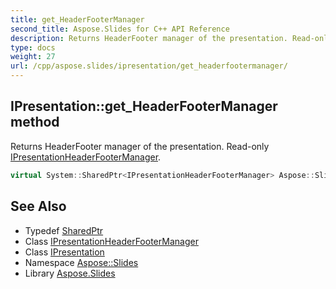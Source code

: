 ```yaml
---
title: get_HeaderFooterManager
second_title: Aspose.Slides for C++ API Reference
description: Returns HeaderFooter manager of the presentation. Read-only IPresentationHeaderFooterManager.
type: docs
weight: 27
url: /cpp/aspose.slides/ipresentation/get_headerfootermanager/
---
```

## IPresentation::get_HeaderFooterManager method


Returns HeaderFooter manager of the presentation. Read-only [IPresentationHeaderFooterManager](../../ipresentationheaderfootermanager/).

```cpp
virtual System::SharedPtr<IPresentationHeaderFooterManager> Aspose::Slides::IPresentation::get_HeaderFooterManager()=0
```

## See Also

* Typedef [SharedPtr](../../../system/sharedptr/)
* Class [IPresentationHeaderFooterManager](../../ipresentationheaderfootermanager/)
* Class [IPresentation](../)
* Namespace [Aspose::Slides](../../)
* Library [Aspose.Slides](../../../)
